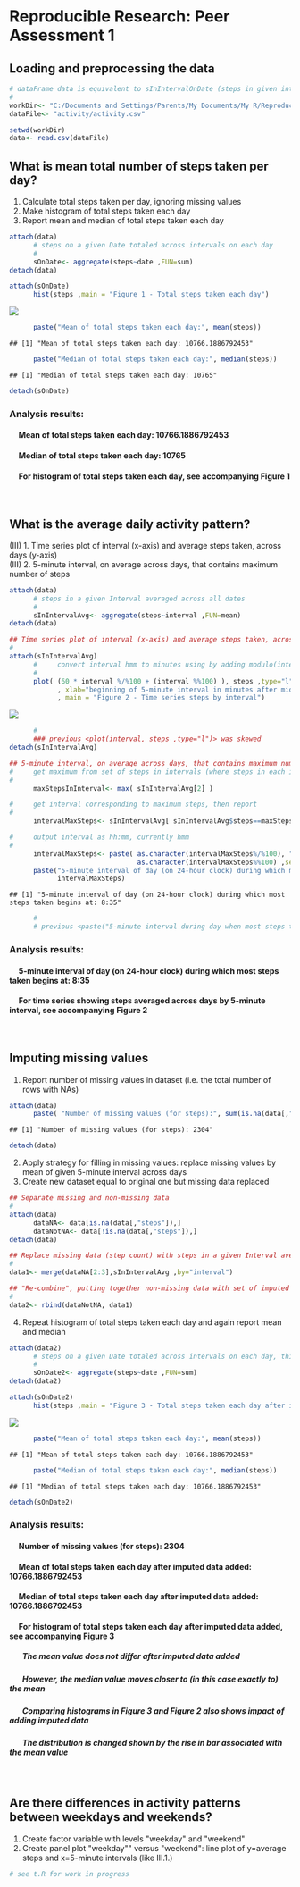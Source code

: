 # Reproducible Research: Peer Assessment 1
  
  
## Loading and preprocessing the data
  

```r
# dataFrame data is equivalent to sInIntervalOnDate (steps in given interval on specific Date)
#
workDir<- "C:/Documents and Settings/Parents/My Documents/My R/Reproducible Research/RepData_PeerAssessment1"
dataFile<- "activity/activity.csv"

setwd(workDir)
data<- read.csv(dataFile)
```
  
  
## What is mean total number of steps taken per day?  
  1. Calculate total steps taken per day, ignoring missing values  
  2. Make histogram of total steps taken each day  
  3. Report mean and median of total steps taken each day  
  

```r
attach(data)
      # steps on a given Date totaled across intervals on each day
      #
      sOnDate<- aggregate(steps~date ,FUN=sum)  
detach(data)

attach(sOnDate)
      hist(steps ,main = "Figure 1 - Total steps taken each day")
```

![](PA1_template_files/figure-html/unnamed-chunk-2-1.png) 

```r
      paste("Mean of total steps taken each day:", mean(steps))
```

```
## [1] "Mean of total steps taken each day: 10766.1886792453"
```

```r
      paste("Median of total steps taken each day:", median(steps))
```

```
## [1] "Median of total steps taken each day: 10765"
```

```r
detach(sOnDate)
```
  
### Analysis results:
#### &nbsp;&nbsp;&nbsp;&nbsp; Mean of total steps taken each day: 10766.1886792453
#### &nbsp;&nbsp;&nbsp;&nbsp; Median of total steps taken each day: 10765
#### &nbsp;&nbsp;&nbsp;&nbsp; For histogram of total steps taken each day, see accompanying Figure 1
<br>

  
## What is the average daily activity pattern?  
  (III) 1. Time series plot of interval (x-axis) and average steps taken, across days (y-axis)  
  (III) 2. 5-minute interval, on average across days, that contains maximum number of steps  
  

```r
attach(data)
      # steps in a given Interval averaged across all dates
      #
      sInIntervalAvg<- aggregate(steps~interval ,FUN=mean)     
detach(data)

## Time series plot of interval (x-axis) and average steps taken, across days (y-axis)
#
attach(sInIntervalAvg)
      #     convert interval hmm to minutes using by adding modulo(interval,100) to 60*floor(interval/100)
      #
      plot( (60 * interval %/%100 + (interval %%100) ), steps ,type="l" 
            , xlab="beginning of 5-minute interval in minutes after midnight"
            , main = "Figure 2 - Time series steps by interval")
```

![](PA1_template_files/figure-html/unnamed-chunk-3-1.png) 

```r
      #
      ### previous <plot(interval, steps ,type="l")> was skewed
detach(sInIntervalAvg)

## 5-minute interval, on average across days, that contains maximum number of steps
#     get maximum from set of steps in intervals (where steps in each interval averaged across days)
#
      maxStepsInInterval<- max( sInIntervalAvg[2] )   

#     get interval corresponding to maximum steps, then report
#
      intervalMaxSteps<- sInIntervalAvg[ sInIntervalAvg$steps==maxStepsInInterval ,"interval" ]

#     output interval as hh:mm, currently hmm
#
      intervalMaxSteps<- paste( as.character(intervalMaxSteps%/%100), ":", 
                                as.character(intervalMaxSteps%%100) ,sep="")
      paste("5-minute interval of day (on 24-hour clock) during which most steps taken begins at:",
            intervalMaxSteps)
```

```
## [1] "5-minute interval of day (on 24-hour clock) during which most steps taken begins at: 8:35"
```

```r
      #
      # previous <paste("5-minute interval during day when most steps taken on average:", intervalMaxSteps)> skewed
```

### Analysis results:
#### &nbsp;&nbsp;&nbsp;&nbsp; 5-minute interval of day (on 24-hour clock) during which most steps taken begins at: 8:35
#### &nbsp;&nbsp;&nbsp;&nbsp; For time series showing steps averaged across days by 5-minute interval, see accompanying Figure 2
<br>

  
## Imputing missing values
  1. Report number of missing values in dataset (i.e. the total number of rows with NAs)  
  

```r
attach(data)
      paste( "Number of missing values (for steps):", sum(is.na(data[,"steps"])) )
```

```
## [1] "Number of missing values (for steps): 2304"
```

```r
detach(data)
```
  
  2. Apply strategy for filling in missing values: replace missing values by mean of given 5-minute interval across days
  3. Create new dataset equal to original one but missing data replaced
  

```r
## Separate missing and non-missing data
#
attach(data)
      dataNA<- data[is.na(data[,"steps"]),]
      dataNotNA<- data[!is.na(data[,"steps"]),]
detach(data)

## Replace missing data (step count) with steps in a given Interval averaged across all dates 
#
data1<- merge(dataNA[2:3],sInIntervalAvg ,by="interval")      

## "Re-combine", putting together non-missing data with set of imputed data that replaced missing data
#
data2<- rbind(dataNotNA, data1)
```

  4. Repeat histogram of total steps taken each day and again report mean and median
  

```r
attach(data2)
      # steps on a given Date totaled across intervals on each day, this time using imputed values for NA
      #
      sOnDate2<- aggregate(steps~date ,FUN=sum)  
detach(data2)

attach(sOnDate2)
      hist(steps ,main = "Figure 3 - Total steps taken each day after imputed data added")
```

![](PA1_template_files/figure-html/unnamed-chunk-6-1.png) 

```r
      paste("Mean of total steps taken each day:", mean(steps))
```

```
## [1] "Mean of total steps taken each day: 10766.1886792453"
```

```r
      paste("Median of total steps taken each day:", median(steps))
```

```
## [1] "Median of total steps taken each day: 10766.1886792453"
```

```r
detach(sOnDate2)
```

### Analysis results:
#### &nbsp;&nbsp;&nbsp;&nbsp; Number of missing values (for steps): 2304
#### &nbsp;&nbsp;&nbsp;&nbsp; Mean of total steps taken each day after imputed data added: 10766.1886792453
#### &nbsp;&nbsp;&nbsp;&nbsp; Median of total steps taken each day after imputed data added: 10766.1886792453
#### &nbsp;&nbsp;&nbsp;&nbsp; For histogram of total steps taken each day after imputed data added, see accompanying Figure 3
##### &nbsp;&nbsp;&nbsp;&nbsp;&nbsp;&nbsp; The mean value does not differ after imputed data added
##### &nbsp;&nbsp;&nbsp;&nbsp;&nbsp;&nbsp; However, the median value moves closer to (in this case exactly to) the mean
##### &nbsp;&nbsp;&nbsp;&nbsp;&nbsp;&nbsp; Comparing histograms in Figure 3 and Figure 2 also shows impact of adding imputed data
##### &nbsp;&nbsp;&nbsp;&nbsp;&nbsp;&nbsp; The distribution is changed shown by the rise in bar associated with the mean value
<br>

  
## Are there differences in activity patterns between weekdays and weekends?
  1. Create factor variable with levels "weekday" and "weekend"
  2. Create panel plot "weekday"" versus "weekend": line plot of y=average steps and x=5-minute intervals (like III.1.)
  

```r
# see t.R for work in progress
```
